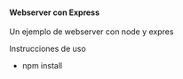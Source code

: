 #### Webserver con Express 

Un ejemplo de webserver con node y expres 

Instrucciones de uso 

- npm install

